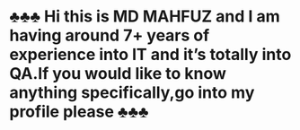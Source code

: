# ♣♣♣ Hi this is MD MAHFUZ and I am having around 7+ years of experience into IT and it’s totally into QA.If you would like to know anything specifically,go into my profile please ♣♣♣
